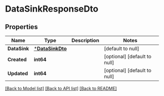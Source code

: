 # DataSinkResponseDto

## Properties
Name | Type | Description | Notes
------------ | ------------- | ------------- | -------------
**DataSink** | [***DataSinkDto**](DataSinkDTO.md) |  | [default to null]
**Created** | **int64** |  | [optional] [default to null]
**Updated** | **int64** |  | [optional] [default to null]

[[Back to Model list]](../README.md#documentation-for-models) [[Back to API list]](../README.md#documentation-for-api-endpoints) [[Back to README]](../README.md)

